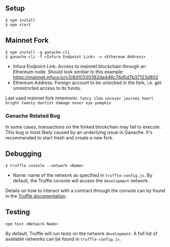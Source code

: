 ## Setup
```
$ npm install
$ npm start
```

## Mainnet Fork
```
$ npm install -g ganache-cli
$ ganache-cli -f <Infura Endpoint Link> -u <Ethereum Address>
```
* Infura Endpoint Link: Access to mainnet blockchain through an Ethereum node. Should look similiar to this example:
https://mainnet.infura.io/v3/8d10330382da446c76d5d7b37123d802
* Ethereum Address: Foreign account to be unlocked in the fork, i.e. get unrestricted access to its funds.

Last used mainnet fork mnemonic: `fancy slow uncover journey heart bright twenty dentist damage never eye pumpkin`

### Ganache Related Bug
In some cases, transactions on the forked blockchain may fail to execute. This bug is most likely caused by an underlying issue in Ganache. It's recommended to start fresh and create a new fork.

## Debugging
```
$ truffle console --network <Name>
```
* Name: name of the network as specified in `truffle-config.js`. By default, the Truffle console will access the `development` network.

Details on how to interact with a contract through the console can by found in the [Truffle documentation](https://www.trufflesuite.com/docs/truffle/reference/contract-abstractions#contract-abstractions).

## Testing
```
npm test <Network Name>
```
By default, Truffle will run tests on the network `development`. A full list of available networks can be found in `truffle-config.js`.